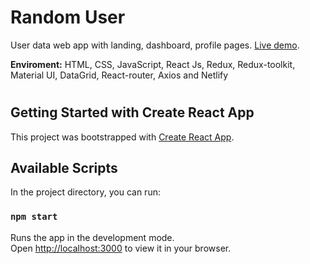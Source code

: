 # Random User

User data web app with landing, dashboard, profile pages. [Live demo](https://random-user-app-api.netlify.app/).

**Enviroment:** HTML, CSS, JavaScript, React Js, Redux, Redux-toolkit, Material UI, DataGrid, React-router, Axios and Netlify

#

## Getting Started with Create React App

This project was bootstrapped with [Create React App](https://github.com/facebook/create-react-app).

## Available Scripts

In the project directory, you can run:

### `npm start`

Runs the app in the development mode.\
Open [http://localhost:3000](http://localhost:3000) to view it in your browser.
